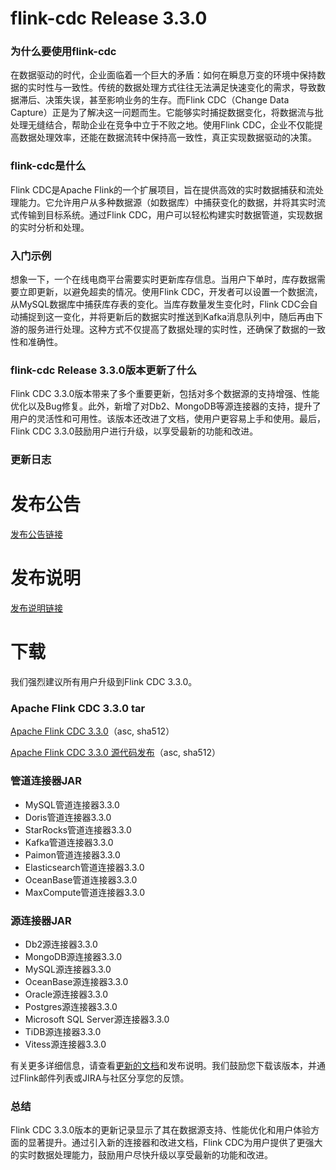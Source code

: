 # flink-cdc Release 3.3.0
### 为什么要使用flink-cdc

在数据驱动的时代，企业面临着一个巨大的矛盾：如何在瞬息万变的环境中保持数据的实时性与一致性。传统的数据处理方式往往无法满足快速变化的需求，导致数据滞后、决策失误，甚至影响业务的生存。而Flink CDC（Change Data Capture）正是为了解决这一问题而生。它能够实时捕捉数据变化，将数据流与批处理无缝结合，帮助企业在竞争中立于不败之地。使用Flink CDC，企业不仅能提高数据处理效率，还能在数据流转中保持高一致性，真正实现数据驱动的决策。

### flink-cdc是什么

Flink CDC是Apache Flink的一个扩展项目，旨在提供高效的实时数据捕获和流处理能力。它允许用户从多种数据源（如数据库）中捕获变化的数据，并将其实时流式传输到目标系统。通过Flink CDC，用户可以轻松构建实时数据管道，实现数据的实时分析和处理。

### 入门示例

想象一下，一个在线电商平台需要实时更新库存信息。当用户下单时，库存数据需要立即更新，以避免超卖的情况。使用Flink CDC，开发者可以设置一个数据流，从MySQL数据库中捕获库存表的变化。当库存数量发生变化时，Flink CDC会自动捕捉到这一变化，并将更新后的数据实时推送到Kafka消息队列中，随后再由下游的服务进行处理。这种方式不仅提高了数据处理的实时性，还确保了数据的一致性和准确性。

### flink-cdc Release 3.3.0版本更新了什么

Flink CDC 3.3.0版本带来了多个重要更新，包括对多个数据源的支持增强、性能优化以及Bug修复。此外，新增了对Db2、MongoDB等源连接器的支持，提升了用户的灵活性和可用性。该版本还改进了文档，使用户更容易上手和使用。最后，Flink CDC 3.3.0鼓励用户进行升级，以享受最新的功能和改进。

### 更新日志

# 发布公告
[发布公告链接](https://flink.apache.org/2025/01/21/apache-flink-cdc-3.3.0-release-announcement/)

# 发布说明
[发布说明链接](https://issues.apache.org/jira/secure/ReleaseNote.jspa?projectId=12315522&version=12354855)

# 下载
我们强烈建议所有用户升级到Flink CDC 3.3.0。

### Apache Flink CDC 3.3.0 tar
[Apache Flink CDC 3.3.0](https://www.apache.org/dyn/closer.lua/flink/flink-cdc-3.3.0/flink-cdc-3.3.0-bin.tar.gz)（asc, sha512）

[Apache Flink CDC 3.3.0 源代码发布](https://www.apache.org/dyn/closer.lua/flink/flink-cdc-3.3.0/flink-cdc-3.3.0-src.tgz)（asc, sha512）

### 管道连接器JAR
- MySQL管道连接器3.3.0
- Doris管道连接器3.3.0
- StarRocks管道连接器3.3.0
- Kafka管道连接器3.3.0
- Paimon管道连接器3.3.0
- Elasticsearch管道连接器3.3.0
- OceanBase管道连接器3.3.0
- MaxCompute管道连接器3.3.0

### 源连接器JAR
- Db2源连接器3.3.0
- MongoDB源连接器3.3.0
- MySQL源连接器3.3.0
- OceanBase源连接器3.3.0
- Oracle源连接器3.3.0
- Postgres源连接器3.3.0
- Microsoft SQL Server源连接器3.3.0
- TiDB源连接器3.3.0
- Vitess源连接器3.3.0

有关更多详细信息，请查看[更新的文档](https://nightlies.apache.org/flink/flink-cdc-docs-release-3.3/)和发布说明。我们鼓励您下载该版本，并通过Flink邮件列表或JIRA与社区分享您的反馈。

### 总结

Flink CDC 3.3.0版本的更新记录显示了其在数据源支持、性能优化和用户体验方面的显著提升。通过引入新的连接器和改进文档，Flink CDC为用户提供了更强大的实时数据处理能力，鼓励用户尽快升级以享受最新的功能和改进。